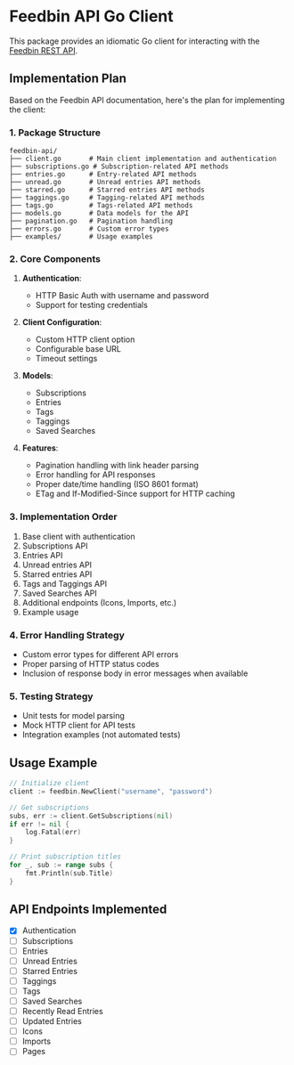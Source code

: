 # Feedbin API Go Client

This package provides an idiomatic Go client for interacting with the [Feedbin REST API](https://github.com/feedbin/feedbin-api).

## Implementation Plan

Based on the Feedbin API documentation, here's the plan for implementing the client:

### 1. Package Structure

```
feedbin-api/
├── client.go       # Main client implementation and authentication
├── subscriptions.go # Subscription-related API methods  
├── entries.go      # Entry-related API methods
├── unread.go       # Unread entries API methods
├── starred.go      # Starred entries API methods
├── taggings.go     # Tagging-related API methods
├── tags.go         # Tags-related API methods
├── models.go       # Data models for the API
├── pagination.go   # Pagination handling
├── errors.go       # Custom error types
├── examples/       # Usage examples
```

### 2. Core Components

1. **Authentication**: 
   - HTTP Basic Auth with username and password
   - Support for testing credentials

2. **Client Configuration**:
   - Custom HTTP client option
   - Configurable base URL
   - Timeout settings

3. **Models**:
   - Subscriptions
   - Entries
   - Tags
   - Taggings
   - Saved Searches

4. **Features**:
   - Pagination handling with link header parsing
   - Error handling for API responses
   - Proper date/time handling (ISO 8601 format)
   - ETag and If-Modified-Since support for HTTP caching

### 3. Implementation Order

1. Base client with authentication
2. Subscriptions API
3. Entries API
4. Unread entries API
5. Starred entries API
6. Tags and Taggings API
7. Saved Searches API
8. Additional endpoints (Icons, Imports, etc.)
9. Example usage

### 4. Error Handling Strategy

- Custom error types for different API errors
- Proper parsing of HTTP status codes
- Inclusion of response body in error messages when available

### 5. Testing Strategy

- Unit tests for model parsing
- Mock HTTP client for API tests
- Integration examples (not automated tests)

## Usage Example

```go
// Initialize client
client := feedbin.NewClient("username", "password")

// Get subscriptions
subs, err := client.GetSubscriptions(nil)
if err != nil {
    log.Fatal(err)
}

// Print subscription titles
for _, sub := range subs {
    fmt.Println(sub.Title)
}
```

## API Endpoints Implemented

- [x] Authentication
- [ ] Subscriptions
- [ ] Entries
- [ ] Unread Entries
- [ ] Starred Entries
- [ ] Taggings
- [ ] Tags
- [ ] Saved Searches
- [ ] Recently Read Entries
- [ ] Updated Entries
- [ ] Icons
- [ ] Imports
- [ ] Pages
